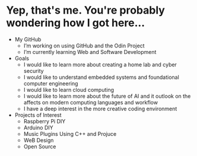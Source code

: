 # Yep, that's me. You're probably wondering how I got here...
- My GitHub
  - I’m working on using GitHub and the Odin Project
  - I’m currently learning Web and Software Development
- Goals
  - I would like to learn more about creating a home lab and cyber security
  - I would like to understand embedded systems and foundational computer engineering
  - I would like to learn cloud computing
  - I would like to learn more about the future of AI and it outlook on the affects on modern computing languages and workflow
  - I have a deep interest in the more creative coding environment
- Projects of Interest
  - Raspberry Pi DIY
  - Arduino DIY
  - Music Plugins Using C++ and Projuce
  - WeB Design
  - Open Source
